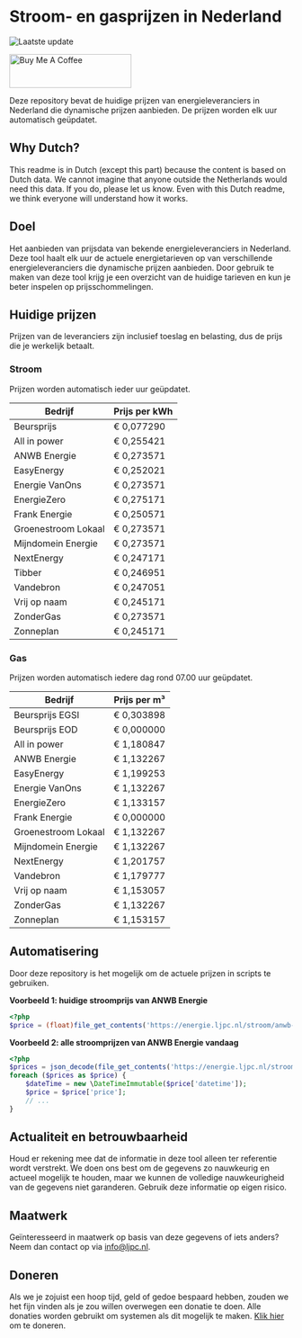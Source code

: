 # Stroom- en gasprijzen in Nederland

![Laatste update](https://img.shields.io/badge/laatste%20update-2024--01--12%2003%3A00%20CET-brightgreen)

<a href="https://www.buymeacoffee.com/Lars-" target="_blank"><img src="https://cdn.buymeacoffee.com/buttons/v2/default-orange.png" alt="Buy Me A Coffee" height="60" style="height: 60px !important;width: 217px !important;" ></a>

Deze repository bevat de huidige prijzen van energieleveranciers in Nederland die dynamische prijzen aanbieden. De prijzen worden elk uur automatisch geüpdatet.

## Why Dutch?

This readme is in Dutch (except this part) because the content is based on Dutch data. We cannot imagine that anyone outside the Netherlands would need this data. If you do, please let us know. Even with this Dutch readme, we think
everyone will understand how it works.

## Doel

Het aanbieden van prijsdata van bekende energieleveranciers in Nederland. Deze tool haalt elk uur de actuele energietarieven op van verschillende energieleveranciers die dynamische prijzen aanbieden. Door gebruik te maken van deze tool
krijg je een overzicht van de huidige tarieven en kun je beter inspelen op prijsschommelingen.

## Huidige prijzen

Prijzen van de leveranciers zijn inclusief toeslag en belasting, dus de prijs die je werkelijk betaalt.

### Stroom

Prijzen worden automatisch ieder uur geüpdatet.

 Bedrijf | Prijs per kWh 
---------|---------------
Beursprijs | € 0,077290
All in power | € 0,255421
ANWB Energie | € 0,273571
EasyEnergy | € 0,252021
Energie VanOns | € 0,273571
EnergieZero | € 0,275171
Frank Energie | € 0,250571
Groenestroom Lokaal | € 0,273571
Mijndomein Energie | € 0,273571
NextEnergy | € 0,247171
Tibber | € 0,246951
Vandebron | € 0,247051
Vrij op naam | € 0,245171
ZonderGas | € 0,273571
Zonneplan | € 0,245171


### Gas

Prijzen worden automatisch iedere dag rond 07.00 uur geüpdatet.

 Bedrijf | Prijs per m³ 
---------|--------------
Beursprijs EGSI | € 0,303898
Beursprijs EOD | € 0,000000
All in power | € 1,180847
ANWB Energie | € 1,132267
EasyEnergy | € 1,199253
Energie VanOns | € 1,132267
EnergieZero | € 1,133157
Frank Energie | € 0,000000
Groenestroom Lokaal | € 1,132267
Mijndomein Energie | € 1,132267
NextEnergy | € 1,201757
Vandebron | € 1,179777
Vrij op naam | € 1,153057
ZonderGas | € 1,132267
Zonneplan | € 1,153157


## Automatisering

Door deze repository is het mogelijk om de actuele prijzen in scripts te gebruiken.

**Voorbeeld 1: huidige stroomprijs van ANWB Energie**

```php
<?php
$price = (float)file_get_contents('https://energie.ljpc.nl/stroom/anwb-energie-nu.txt');

```

**Voorbeeld 2: alle stroomprijzen van ANWB Energie vandaag**

```php
<?php
$prices = json_decode(file_get_contents('https://energie.ljpc.nl/stroom/all-in-power-vandaag.json'),true);
foreach ($prices as $price) {
    $dateTime = new \DateTimeImmutable($price['datetime']);
    $price = $price['price'];
    // ...
}
```

## Actualiteit en betrouwbaarheid

Houd er rekening mee dat de informatie in deze tool alleen ter referentie wordt verstrekt. We doen ons best om de gegevens zo nauwkeurig en actueel mogelijk te houden, maar we kunnen de volledige nauwkeurigheid van de gegevens niet
garanderen. Gebruik deze informatie op eigen risico.

## Maatwerk

Geïnteresseerd in maatwerk op basis van deze gegevens of iets anders? Neem dan contact op
via [info@ljpc.nl](mailto:info@ljpc.nl?subject=Energie%20prijzen).

## Doneren

Als we je zojuist een hoop tijd, geld of gedoe bespaard hebben, zouden we het fijn vinden als je zou willen overwegen een
donatie te doen. Alle donaties worden gebruikt om systemen als dit mogelijk te
maken. [Klik hier](https://www.buymeacoffee.com/Lars-) om te doneren.
